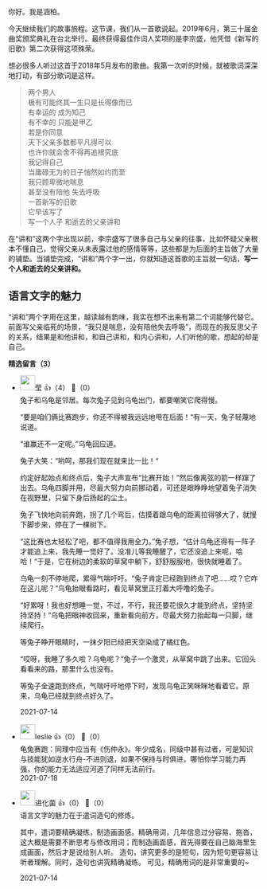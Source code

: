 你好。我是涵柏。

今天继续我们的故事旅程。这节课，我们从一首歌说起。2019年6月，第三十届金曲奖颁奖典礼在台北举行。最终获得最佳作词人奖项的是李宗盛，他凭借《新写的旧歌》第二次获得这项殊荣。

想必很多人听过这首于2018年5月发布的歌曲。我第一次听的时候，就被歌词深深地打动，有部分歌词是这样。

> 两个男人  
> 极有可能终其一生只是长得像而已  
> 有幸运的 成为知己  
> 有不幸的 只能是甲乙  
> 若是你同意  
> 天下父亲多数都平凡得可以  
> 也许你就会舍不得再追根究底  
> 我记得自己  
> 当庸碌无为的日子悄然如约而至  
> 我只顾卑微地喘息  
> 甚至没有陪他 失去呼吸  
> 一首新写的旧歌  
> 它早该写了  
> 写一个人子 和逝去的父亲讲和

在“讲和”这两个字出现以前，李宗盛写了很多自己与父亲的往事，比如怀疑父亲根本不懂自己，觉得父亲从未表露过他的感情等等，这些都是为后面的主旨做了大量的铺垫。当铺垫完成，“讲和”两个字一出，你就知道这首歌的主旨就一句话，**写一个人和逝去的父亲讲和。**

## 语言文字的魅力

“讲和”两个字用在这里，越读越有韵味，我实在想不出来有第二个词能够代替它。前面写父亲临死的场景，“我只是喘息，没有陪他失去呼吸”，而现在的我反思父子的关系，结果是和他讲和，和自己讲和，和内心讲和，人们听他的歌，想起的却是自己。
<div><strong>精选留言（3）</strong></div><ul>
<li><img src="https://static001.geekbang.org/account/avatar/00/0f/91/c4/40609b81.jpg" width="30px"><span>莹</span> 👍（4） 💬（0）<div>兔子和乌龟是邻居。每次兔子见到乌龟出门，都要嘲笑它爬得慢。

“要是咱们俩比赛跑步，你还不得被我远远地甩在后面！“有一天，兔子轻蔑地说道。

“谁赢还不一定呢。”乌龟回应道。

兔子大笑：“哟呵，那我们现在就来比一比！“

约定好起始点和终点后，兔子大声宣布“比赛开始！”然后像离弦的箭一样蹿了出去。乌龟四脚并用，尽最大努力向前挪动着，可还是眼睁睁地望着兔子消失在视野里，只留下身后扬起的尘土。

兔子飞快地向前奔跑，拐了几个弯后，估摸着跟乌龟的距离拉得够大了，就慢下脚步来，停在了一棵树下。

“这比赛也太轻松了吧，都不值得我用全力。”兔子想，“估计乌龟还得有一阵子才能追上来，我先睡一觉好了。没准儿等我睡醒了，它还没追上来呢，哈哈！“于是，它在树边的柔软的草窝中躺下，舒舒服服地，很快就睡着了。

乌龟一刻不停地爬，累得气喘吁吁。“兔子肯定已经跑到终点了吧……哎？它咋在这儿呢？“乌龟抬眼看路时，看见草窝里正打着大呼噜的兔子。

“好累呀！我也好想睡一觉，不过，不行，我还要花很久才能到终点，坚持坚持坚持！“乌龟把眼神收回来，重新看向前方，尽最大努力抬起每一只脚，继续爬行。

等兔子睁开眼睛时，一抹夕阳已经把天空染成了橘红色。

“哎呀，我睡了多久啦？乌龟呢？“兔子一个激灵，从草窝中跳了出来。它回头看看来的路，那里什么也没有。

等兔子全速跑到终点，气喘吁吁地停下时，发现乌龟正笑眯眯地看着它。原来，乌龟已经就到终点好久了。</div>2021-07-14</li><br/><li><img src="https://static001.geekbang.org/account/avatar/00/14/34/df/64e3d533.jpg" width="30px"><span>leslie</span> 👍（0） 💬（0）<div>龟兔赛跑：同理中应当有《伤仲永》。年少成名，同级中甚有过者，可是知识与技能犹如逆水行舟-不进则退，如果不保持与时俱进，哪怕你学习能力再强，你的能力无法适应河道了同样无法前行。</div>2021-07-18</li><br/><li><img src="https://static001.geekbang.org/account/avatar/00/13/7b/bd/ccb37425.jpg" width="30px"><span>进化菌</span> 👍（0） 💬（0）<div>语言文字的魅力在于遣词造句的修炼。

其中，遣词要精确凝练，制造画面感。精确用词，几年信息过分容易、拖沓，这大概是需要不断思考与修改用词；而制造画面感，首先得要在自己脑海里生成画面，然后才是说给别人听。
造句，讲究更多的是短句，因为短句更容易让听者理解。同时，造句也讲究精确凝练。
可见，精确用词的是非常重要的~</div>2021-07-14</li><br/>
</ul>